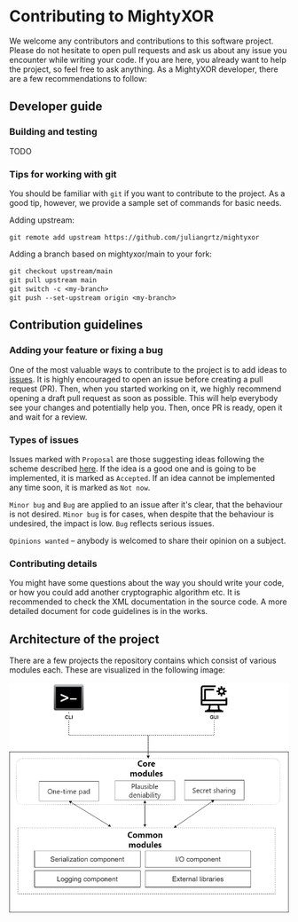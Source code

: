 # Contributing to MightyXOR

We welcome any contributors and contributions to this software project. 
Please do not hesitate to open pull requests and ask us about any issue you encounter while writing your code.
If you are here, you already want to help the project, so feel free to ask anything.
As a MightyXOR developer, there are a few recommendations to follow:

## Developer guide

### Building and testing

TODO
### Tips for working with git

You should be familiar with `git` if you want to contribute to the project. As a good tip, however, we provide a sample set of commands for basic needs.

Adding upstream:
```
git remote add upstream https://github.com/juliangrtz/mightyxor
```

Adding a branch based on mightyxor/main to your fork:
```
git checkout upstream/main
git pull upstream main
git switch -c <my-branch>
git push --set-upstream origin <my-branch>
```

## Contribution guidelines

### Adding your feature or fixing a bug

One of the most valuable ways to contribute to the project is to add ideas to [issues](../../issues).
It is highly encouraged to open an issue before creating a pull request (PR).
Then, when you started working on it, we highly recommend opening a draft pull request as soon as possible. This will help everybody see your changes and potentially help you. Then, once PR is ready, open it and wait for a review.

### Types of issues

Issues marked with `Proposal` are those suggesting ideas following the scheme described [here](README.md). If the idea is a good one and is going to be implemented, it is marked as `Accepted`. If an idea cannot be implemented any time soon, it is marked as `Not now`.

`Minor bug` and `Bug` are applied to an issue after it's clear, that the behaviour is not desired. `Minor bug` is for cases, when despite that the behaviour is undesired, the impact is low. `Bug` reflects serious issues.

`Opinions wanted` – anybody is welcomed to share their opinion on a subject.

### Contributing details

You might have some questions about the way you should write your code, or how you could add another cryptographic algorithm etc. It is recommended to check the XML documentation in the source code. A more detailed document for code guidelines is in the works.

## Architecture of the project

There are a few projects the repository contains which consist of various modules each. These are visualized in the following image:

<img src="Images/architecture.png" alt="Architecture"/>